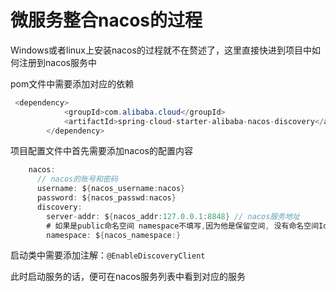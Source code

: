 # 微服务整合nacos的过程

Windows或者linux上安装nacos的过程就不在赘述了，这里直接快进到项目中如何注册到nacos服务中

pom文件中需要添加对应的依赖

```java
 <dependency>
            <groupId>com.alibaba.cloud</groupId>
            <artifactId>spring-cloud-starter-alibaba-nacos-discovery</artifactId>
        </dependency>
```

项目配置文件中首先需要添加nacos的配置内容

```java
    nacos:
      // nacos的账号和密码
      username: ${nacos_username:nacos}
      password: ${nacos_passwd:nacos}
      discovery:
        server-addr: ${nacos_addr:127.0.0.1:8848} // nacos服务地址
        # 如果是public命名空间 namespace不填写,因为他是保留空间, 没有命名空间Id, 若是别的命名空间则加上
        namespace: ${nacos_namespace:}
```

启动类中需要添加注解：`@EnableDiscoveryClient`

此时启动服务的话，便可在nacos服务列表中看到对应的服务
